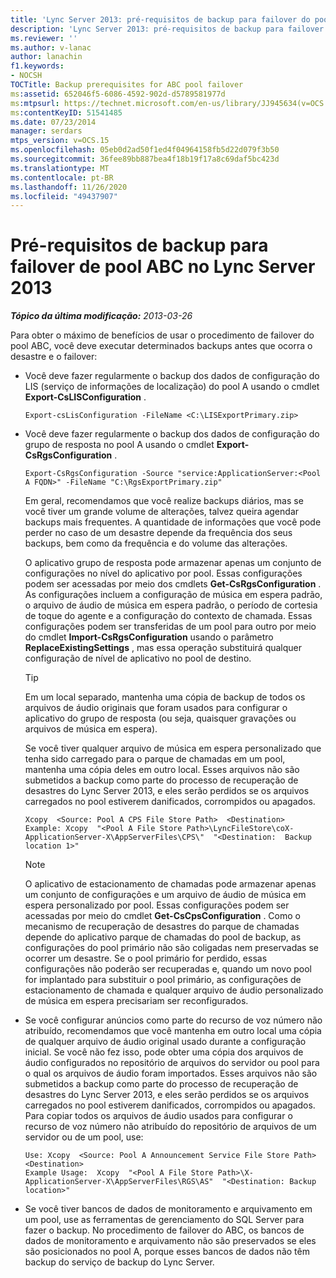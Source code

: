 ```yaml
---
title: 'Lync Server 2013: pré-requisitos de backup para failover do pool ABC'
description: 'Lync Server 2013: pré-requisitos de backup para failover do pool ABC.'
ms.reviewer: ''
ms.author: v-lanac
author: lanachin
f1.keywords:
- NOCSH
TOCTitle: Backup prerequisites for ABC pool failover
ms:assetid: 652046f5-6086-4592-902d-d5789581977d
ms:mtpsurl: https://technet.microsoft.com/en-us/library/JJ945634(v=OCS.15)
ms:contentKeyID: 51541485
ms.date: 07/23/2014
manager: serdars
mtps_version: v=OCS.15
ms.openlocfilehash: 05eb0d2ad50f1ed4f04964158fb5d22d079f3b50
ms.sourcegitcommit: 36fee89bb887bea4f18b19f17a8c69daf5bc423d
ms.translationtype: MT
ms.contentlocale: pt-BR
ms.lasthandoff: 11/26/2020
ms.locfileid: "49437907"
---
```

# <a name="backup-prerequisites-for-abc-pool-failover-in-lync-server-2013"></a>Pré-requisitos de backup para failover de pool ABC no Lync Server 2013

<div data-xmlns="http://www.w3.org/1999/xhtml">

<div class="topic" data-xmlns="http://www.w3.org/1999/xhtml" data-msxsl="urn:schemas-microsoft-com:xslt" data-cs="https://msdn.microsoft.com/">

<div data-asp="https://msdn2.microsoft.com/asp">



</div>

<div id="mainSection">

<div id="mainBody">

<span> </span>

_**Tópico da última modificação:** 2013-03-26_

Para obter o máximo de benefícios de usar o procedimento de failover do pool ABC, você deve executar determinados backups antes que ocorra o desastre e o failover:

  - Você deve fazer regularmente o backup dos dados de configuração do LIS (serviço de informações de localização) do pool A usando o cmdlet **Export-CsLISConfiguration** .
    
        Export-csLisConfiguration -FileName <C:\LISExportPrimary.zip>

  - Você deve fazer regularmente o backup dos dados de configuração do grupo de resposta no pool A usando o cmdlet **Export-CsRgsConfiguration** .
    
        Export-CsRgsConfiguration -Source "service:ApplicationServer:<Pool A FQDN>" -FileName "C:\RgsExportPrimary.zip"
    
    Em geral, recomendamos que você realize backups diários, mas se você tiver um grande volume de alterações, talvez queira agendar backups mais frequentes. A quantidade de informações que você pode perder no caso de um desastre depende da frequência dos seus backups, bem como da frequência e do volume das alterações.
    
    O aplicativo grupo de resposta pode armazenar apenas um conjunto de configurações no nível do aplicativo por pool. Essas configurações podem ser acessadas por meio dos cmdlets **Get-CsRgsConfiguration** . As configurações incluem a configuração de música em espera padrão, o arquivo de áudio de música em espera padrão, o período de cortesia de toque do agente e a configuração do contexto de chamada. Essas configurações podem ser transferidas de um pool para outro por meio do cmdlet **Import-CsRgsConfiguration** usando o parâmetro **ReplaceExistingSettings** , mas essa operação substituirá qualquer configuração de nível de aplicativo no pool de destino.
    
    <div>
    

    > [!TIP]  
    > Em um local separado, mantenha uma cópia de backup de todos os arquivos de áudio originais que foram usados para configurar o aplicativo do grupo de resposta (ou seja, quaisquer gravações ou arquivos de música em espera).

    
    </div>
    
    Se você tiver qualquer arquivo de música em espera personalizado que tenha sido carregado para o parque de chamadas em um pool, mantenha uma cópia deles em outro local. Esses arquivos não são submetidos a backup como parte do processo de recuperação de desastres do Lync Server 2013, e eles serão perdidos se os arquivos carregados no pool estiverem danificados, corrompidos ou apagados.
    
        Xcopy  <Source: Pool A CPS File Store Path>  <Destination>
        Example: Xcopy  "<Pool A File Store Path>\LyncFileStore\coX-ApplicationServer-X\AppServerFiles\CPS\"  "<Destination:  Backup location 1>"
    
    <div>
    

    > [!NOTE]  
    > O aplicativo de estacionamento de chamadas pode armazenar apenas um conjunto de configurações e um arquivo de áudio de música em espera personalizado por pool. Essas configurações podem ser acessadas por meio do cmdlet <STRONG>Get-CsCpsConfiguration</STRONG> . Como o mecanismo de recuperação de desastres do parque de chamadas depende do aplicativo parque de chamadas do pool de backup, as configurações do pool primário não são coligadas nem preservadas se ocorrer um desastre. Se o pool primário for perdido, essas configurações não poderão ser recuperadas e, quando um novo pool for implantado para substituir o pool primário, as configurações de estacionamento de chamada e qualquer arquivo de áudio personalizado de música em espera precisariam ser reconfigurados.

    
    </div>

  - Se você configurar anúncios como parte do recurso de voz número não atribuído, recomendamos que você mantenha em outro local uma cópia de qualquer arquivo de áudio original usado durante a configuração inicial. Se você não fez isso, pode obter uma cópia dos arquivos de áudio configurados no repositório de arquivos do servidor ou pool para o qual os arquivos de áudio foram importados. Esses arquivos não são submetidos a backup como parte do processo de recuperação de desastres do Lync Server 2013, e eles serão perdidos se os arquivos carregados no pool estiverem danificados, corrompidos ou apagados. Para copiar todos os arquivos de áudio usados para configurar o recurso de voz número não atribuído do repositório de arquivos de um servidor ou de um pool, use:
    
        Use: Xcopy  <Source: Pool A Announcement Service File Store Path>  <Destination>
        Example Usage:  Xcopy  "<Pool A File Store Path>\X-ApplicationServer-X\AppServerFiles\RGS\AS"  "<Destination: Backup location>"

  - Se você tiver bancos de dados de monitoramento e arquivamento em um pool, use as ferramentas de gerenciamento do SQL Server para fazer o backup. No procedimento de failover do ABC, os bancos de dados de monitoramento e arquivamento não são preservados se eles são posicionados no pool A, porque esses bancos de dados não têm backup do serviço de backup do Lync Server.

</div>

<span> </span>

</div>

</div>

</div>

